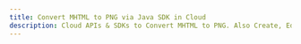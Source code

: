 ---title: Convert MHTML to PNG via Java SDK in Clouddescription: Cloud APIs & SDKs to Convert MHTML to PNG. Also Create, Edit & Render Microsoft Word & OpenOffice documents in the Cloud.---